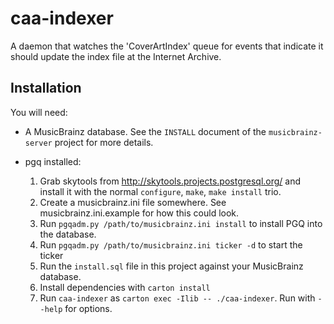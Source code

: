 # caa-indexer

A daemon that watches the 'CoverArtIndex' queue for events that indicate it
should update the index file at the Internet Archive.

## Installation

You will need:

* A MusicBrainz database. See the `INSTALL` document of the `musicbrainz-server`
  project for more details.

* pgq installed:

  1. Grab skytools from http://skytools.projects.postgresql.org/ and install it
     with the normal `configure`, `make`, `make install` trio.
  2. Create a musicbrainz.ini file somewhere. See musicbrainz.ini.example for
     how this could look.
  3. Run `pgqadm.py /path/to/musicbrainz.ini install` to install PGQ into the
     database.
  4. Run `pgqadm.py /path/to/musicbrainz.ini ticker -d` to start the ticker
  5. Run the `install.sql` file in this project against your MusicBrainz database.
  6. Install dependencies with `carton install`
  7. Run `caa-indexer` as `carton exec -Ilib -- ./caa-indexer`. Run with `--help` for options.
